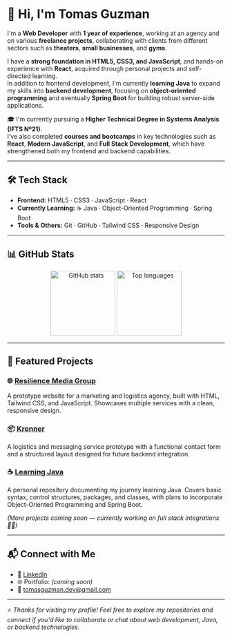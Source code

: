 # 👋 Hi, I'm Tomas Guzman

I'm a **Web Developer** with **1 year of experience**, working at an agency and on various **freelance projects**, collaborating with clients from different sectors such as **theaters**, **small businesses**, and **gyms**.

I have a **strong foundation in HTML5, CSS3, and JavaScript**, and hands-on experience with **React**, acquired through personal projects and self-directed learning.  
In addition to frontend development, I'm currently **learning Java** to expand my skills into **backend development**, focusing on **object-oriented programming** and eventually **Spring Boot** for building robust server-side applications.

🎓 I'm currently pursuing a **Higher Technical Degree in Systems Analysis (IFTS Nº21)**.  
I’ve also completed **courses and bootcamps** in key technologies such as **React**, **Modern JavaScript**, and **Full Stack Development**, which have strengthened both my frontend and backend capabilities.

---

## 🛠️ Tech Stack

- **Frontend:** HTML5 · CSS3 · JavaScript · React  
- **Currently Learning:** ☕ Java · Object-Oriented Programming · Spring Boot  
- **Tools & Others:** Git · GitHub · Tailwind CSS · Responsive Design

---

## 📊 GitHub Stats

<div align="center">
  <img src="https://github-readme-stats.vercel.app/api?username=tomasgz7&show_icons=true&theme=shades-of-purple&include_all_commits=true&count_private=true&hide_border=false" height="150" alt="GitHub stats" />
  <img src="https://github-readme-stats.vercel.app/api/top-langs?username=tomasgz7&layout=compact&theme=shades-of-purple&langs_count=6&hide_border=false" height="150" alt="Top languages" />
</div>

---

## 🚀 Featured Projects

### 🌐 [Resilience Media Group](https://68e64a55c2f057af362d1f88--resiliencemediagroup.netlify.app/)  
A prototype website for a marketing and logistics agency, built with HTML, Tailwind CSS, and JavaScript. Showcases multiple services with a clean, responsive design.

### 📦 [Kronner](https://kronner-logistica-prototipo.netlify.app/)  
A logistics and messaging service prototype with a functional contact form and a structured layout designed for future backend integration.

### ☕ [Learning Java](https://github.com/tomasgz7/learning-java)  
A personal repository documenting my journey learning Java. Covers basic syntax, control structures, packages, and classes, with plans to incorporate Object-Oriented Programming and Spring Boot.

*(More projects coming soon — currently working on full stack integrations 👨‍💻)*

---

## 📬 Connect with Me

- 💼 [LinkedIn](https://www.linkedin.com/in/tomasgz7/)  
- 🌐 Portfolio: *(coming soon)*  
- 📧 tomasguzman.dev@gmail.com

---

⭐ *Thanks for visiting my profile! Feel free to explore my repositories and connect if you'd like to collaborate or chat about web development, Java, or backend technologies.*
